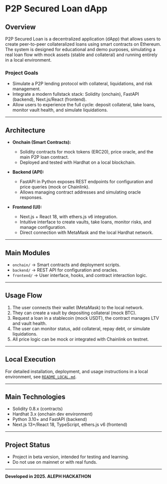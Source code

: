 # P2P Secured Loan dApp

## Overview

P2P Secured Loan is a decentralized application (dApp) that allows users to create peer-to-peer collateralized loans using smart contracts on Ethereum. The system is designed for educational and demo purposes, simulating a real loan flow with mock assets (stable and collateral) and running entirely in a local environment.

### Project Goals
- Simulate a P2P lending protocol with collateral, liquidations, and risk management.
- Integrate a modern fullstack stack: Solidity (onchain), FastAPI (backend), Next.js/React (frontend).
- Allow users to experience the full cycle: deposit collateral, take loans, monitor vault health, and simulate liquidations.

---

## Architecture

- **Onchain (Smart Contracts):**
  - Solidity contracts for mock tokens (ERC20), price oracle, and the main P2P loan contract.
  - Deployed and tested with Hardhat on a local blockchain.

- **Backend (API):**
  - FastAPI in Python exposes REST endpoints for configuration and price queries (mock or Chainlink).
  - Allows managing contract addresses and simulating oracle responses.

- **Frontend (UI):**
  - Next.js + React 18, with ethers.js v6 integration.
  - Intuitive interface to create vaults, take loans, monitor risks, and manage configuration.
  - Direct connection with MetaMask and the local Hardhat network.

---

## Main Modules

- `onchain/`  → Smart contracts and deployment scripts.
- `backend/`  → REST API for configuration and oracles.
- `frontend/` → User interface, hooks, and contract interaction logic.

---

## Usage Flow
1. The user connects their wallet (MetaMask) to the local network.
2. They can create a vault by depositing collateral (mock BTC).
3. Request a loan in a stablecoin (mock USDT), the contract manages LTV and vault health.
4. The user can monitor status, add collateral, repay debt, or simulate liquidations.
5. All price logic can be mock or integrated with Chainlink on testnet.

---

## Local Execution
For detailed installation, deployment, and usage instructions in a local environment, see [`README_LOCAL.md`](./README_LOCAL.md).

---

## Main Technologies
- Solidity 0.8.x (contracts)
- Hardhat 3.x (onchain dev environment)
- Python 3.10+ and FastAPI (backend)
- Next.js 13+/React 18, TypeScript, ethers.js v6 (frontend)

---

## Project Status
- Project in beta version, intended for testing and learning.
- Do not use on mainnet or with real funds.

---

**Developed in 2025. ALEPH HACKATHON**




